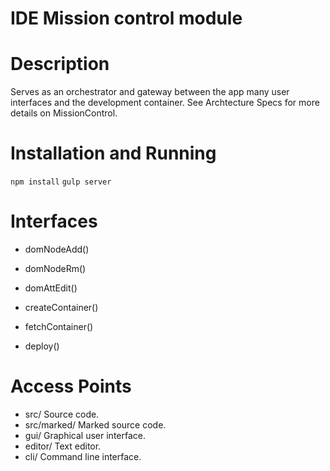 # IDE Mission control module
Description
===========
Serves as an orchestrator and gateway between the app many user interfaces and the development container.
See Archtecture Specs for more details on MissionControl.

Installation and Running
============
`npm install`
`gulp server`

Interfaces
==========

* domNodeAdd()
* domNodeRm()
* domAttEdit()

* createContainer()
* fetchContainer()

* deploy()

Access Points
=============

* src/
 Source code.
* src/marked/
 Marked source code.
* gui/
 Graphical user interface.
* editor/
 Text editor.
* cli/
 Command line interface.